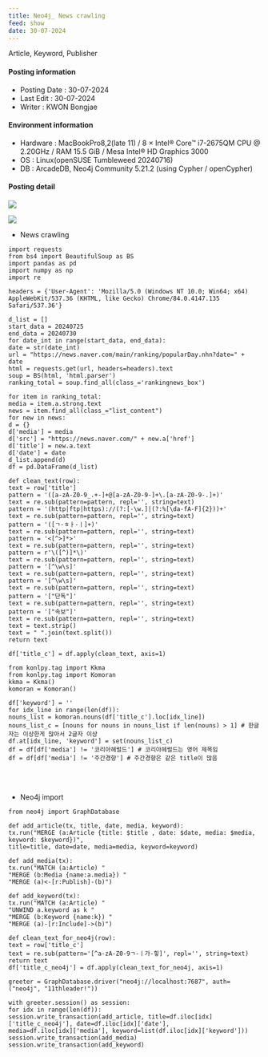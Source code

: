 ```yaml
---
title: Neo4j_ News crawling
feed: show
date: 30-07-2024
---
```

Article, Keyword, Publisher

#### Posting information

- Posting Date : 30-07-2024  
- Last Edit : 30-07-2024  
- Writer : KWON Bongjae

#### Environment information

- Hardware : MacBookPro8,2(late 11) /  8 × Intel® Core™ i7-2675QM CPU @ 2.20GHz / RAM 15.5 GiB / Mesa Intel® HD Graphics 3000 <br>
- OS : Linux(openSUSE Tumbleweed 20240716) <br>
- DB : ArcadeDB, Neo4j Community 5.21.2 (using Cypher / openCypher) <br> 
#### Posting detail

![](https://lh3.googleusercontent.com/pw/AP1GczOA5m8MIfZ6ffzWGMGUGh6isEj6ASUR5Iwz6jI_f7gJWBQt8Zkq-1c7L27qqnTQpIUS-B5wGnbDUIZkJfJUUhkxhcbVeASiH0E2Tc_7mU2pIP2ninR4KrCGF7RNVJFYopFA9_67XySDLYabo8L3iXM0Cw=w1440-h780-s-no?authuser=0)

![](https://lh3.googleusercontent.com/pw/AP1GczNfhZzCD5Px06mjDVqWgr_jG8Iu7dnHUMnwpHY1Ps99iZI4cENI_ZDPr6LhV9JG90k2sinUiSHApTzDM64vwtI6WZzPa6AfBn7TlFwNhikp6ycBgqME-nA5-5wOgk4W4dU8nfL607gvifDdSbez9BBvfw=w1440-h781-s-no?authuser=0)


- News crawling

```
import requests
from bs4 import BeautifulSoup as BS
import pandas as pd
import numpy as np
import re

headers = {'User-Agent': 'Mozilla/5.0 (Windows NT 10.0; Win64; x64) AppleWebKit/537.36 (KHTML, like Gecko) Chrome/84.0.4147.135 Safari/537.36'}

d_list = []
start_data = 20240725
end_data = 20240730
for date_int in range(start_data, end_data):
date = str(date_int)
url = "https://news.naver.com/main/ranking/popularDay.nhn?date=" + date
html = requests.get(url, headers=headers).text
soup = BS(html, 'html.parser')
ranking_total = soup.find_all(class_='rankingnews_box')

for item in ranking_total:
media = item.a.strong.text
news = item.find_all(class_="list_content")
for new in news:
d = {}
d['media'] = media
d['src'] = "https://news.naver.com/" + new.a['href']
d['title'] = new.a.text
d['date'] = date
d_list.append(d)
df = pd.DataFrame(d_list)

def clean_text(row):
text = row['title']
pattern = '([a-zA-Z0-9_.+-]+@[a-zA-Z0-9-]+\.[a-zA-Z0-9-.]+)'
text = re.sub(pattern=pattern, repl='', string=text)
pattern = '(http|ftp|https)://(?:[-\w.]|(?:%[\da-fA-F]{2}))+'
text = re.sub(pattern=pattern, repl='', string=text)
pattern = '([ㄱ-ㅎㅏ-ㅣ]+)'
text = re.sub(pattern=pattern, repl='', string=text)
pattern = '<[^>]*>'
text = re.sub(pattern=pattern, repl='', string=text)
pattern = r'\([^)]*\)'
text = re.sub(pattern=pattern, repl='', string=text)
pattern = '[^\w\s]'
text = re.sub(pattern=pattern, repl='', string=text)
pattern = '[^\w\s]'
text = re.sub(pattern=pattern, repl='', string=text)
pattern = '["단독"]'
text = re.sub(pattern=pattern, repl='', string=text)
pattern = '["속보"]'
text = re.sub(pattern=pattern, repl='', string=text)
text = text.strip()
text = " ".join(text.split())
return text

df['title_c'] = df.apply(clean_text, axis=1)

from konlpy.tag import Kkma
from konlpy.tag import Komoran
kkma = Kkma()
komoran = Komoran()

df['keyword'] = ''
for idx_line in range(len(df)):
nouns_list = komoran.nouns(df['title_c'].loc[idx_line])
nouns_list_c = [nouns for nouns in nouns_list if len(nouns) > 1] # 한글자는 이상한게 많아서 2글자 이상
df.at[idx_line, 'keyword'] = set(nouns_list_c)
df = df[df['media'] != '코리아헤럴드'] # 코리아헤럴드는 영어 제목임
df = df[df['media'] != '주간경향'] # 주간경향은 같은 title이 많음
```
<br><br>
- Neo4j import

```
from neo4j import GraphDatabase

def add_article(tx, title, date, media, keyword):
tx.run("MERGE (a:Article {title: $title , date: $date, media: $media, keyword: $keyword})",
title=title, date=date, media=media, keyword=keyword)

def add_media(tx):
tx.run("MATCH (a:Article) "
"MERGE (b:Media {name:a.media}) "
"MERGE (a)<-[r:Publish]-(b)")

def add_keyword(tx):
tx.run("MATCH (a:Article) "
"UNWIND a.keyword as k "
"MERGE (b:Keyword {name:k}) "
"MERGE (a)-[r:Include]->(b)")

def clean_text_for_neo4j(row):
text = row['title_c']
text = re.sub(pattern='[^a-zA-Z0-9ㄱ-ㅣ가-힣]', repl='', string=text)
return text
df['title_c_neo4j'] = df.apply(clean_text_for_neo4j, axis=1)

greeter = GraphDatabase.driver("neo4j://localhost:7687", auth=("neo4j", "11thleader!"))

with greeter.session() as session:
for idx in range(len(df)):
session.write_transaction(add_article, title=df.iloc[idx]['title_c_neo4j'], date=df.iloc[idx]['date'],
media=df.iloc[idx]['media'], keyword=list(df.iloc[idx]['keyword']))
session.write_transaction(add_media)
session.write_transaction(add_keyword)
```
